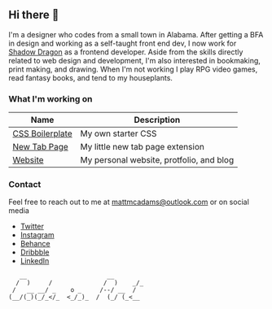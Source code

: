 ## Hi there 👋

I'm a designer who codes from a small town in Alabama. After getting a BFA in design and working as a self-taught front end dev, I now work for [Shadow Dragon](https://shadowdragon.io/) as a frontend developer. Aside from the skills directly related to web design and development, I'm also interested in bookmaking, print making, and drawing. When I'm not working I play RPG video games, read fantasy books, and tend to my houseplants.

### What I'm working on

| Name | Description |
| ---- | ----------- |
| [CSS Boilerplate](https://github.com/MattMcAdams/CSS-Boilerplate) | My own starter CSS |
| [New Tab Page](https://github.com/MattMcAdams/new-tab) | My little new tab page extension |
| [Website](https://mattmcadams.com/) | My personal website, protfolio, and blog |

### Contact

Feel free to reach out to me at mattmcadams@outlook.com or on social media

- [Twitter](https://twitter.com/mattmakesart)
- [Instagram](https://www.instagram.com/mattmcadams/)
- [Behance](https://www.behance.net/mattmcadams)
- [Dribbble](https://dribbble.com/mattmcadams)
- [LinkedIn](https://www.linkedin.com/in/mcadamsmatthew/)

```
   __                      __
  /  )     /              /  )    _/_
 /   __ __/ _    o _     /--/ __  /
(__/(_)(_/_</_  <_/_)_  /  (_/ (_<__

```
